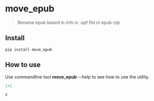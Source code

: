 # move_epub
> Rename epub based in info in .opf file in epub-zip


## Install

`pip install move_epub`

## How to use

Use commandline tool **move_epub** --help to see how to use the utility.

```python
1+1
```




    2


